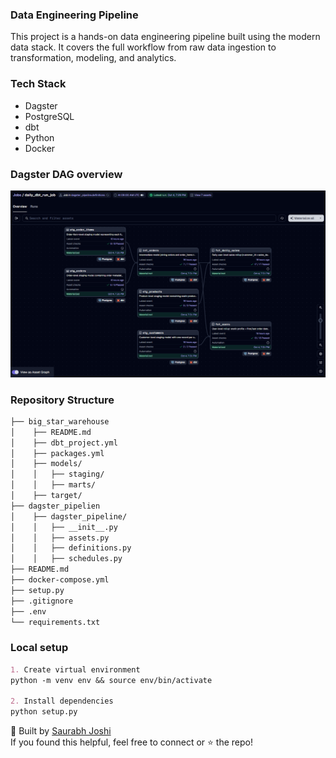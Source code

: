 ### Data Engineering Pipeline
This project is a hands-on data engineering pipeline built using the modern data stack. It covers the full workflow from raw data ingestion to transformation, modeling, and analytics.

### Tech Stack
- Dagster
- PostgreSQL
- dbt
- Python
- Docker

### Dagster DAG overview
![Alt text](/assets/dagster-dag.png "Dagster Graph")

### Repository Structure
```markdown
├── big_star_warehouse
│    ├── README.md
│    ├── dbt_project.yml
│    ├── packages.yml
│    ├── models/
│    │   ├── staging/
│    │   ├── marts/
│    ├── target/
├── dagster_pipelien
│    ├── dagster_pipeline/
│    │   ├── __init__.py
│    │   ├── assets.py
│    │   ├── definitions.py
│    │   ├── schedules.py
├── README.md
├── docker-compose.yml
├── setup.py
├── .gitignore
├── .env
└── requirements.txt
```

### Local setup
```markdown
1. Create virtual environment
python -m venv env && source env/bin/activate

2. Install dependencies
python setup.py
```

👋 Built by [Saurabh Joshi](https://www.linkedin.com/in/saurabhjoshi2403/)  
If you found this helpful, feel free to connect or ⭐ the repo!